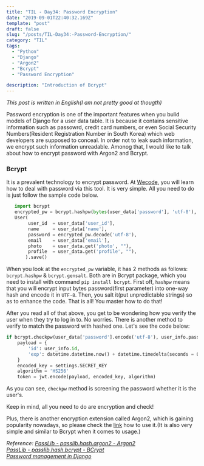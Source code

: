 ```yaml
---
title: "TIL - Day34: Password Encryption"
date: "2019-09-01T22:40:32.169Z"
template: "post"
draft: false
slug: "/posts/TIL-Day34:-Password-Encryption/"
category: "TIL"
tags:
  - "Python"
  - "Django"
  - "Argon2"
  - "Bcrypt"
  - "Password Encryption"

description: "Introduction of Bcrypt"
---
```

*This post is written in English(I am not pretty good at thougth)*

Password encryption is one of the important features when you bulid models of Django for a user data table. It is because it contains sensitive information such as passowrd, credit card numbers, or even Social Security Numbers(Resident Registration Number in South Korea) which web developers are supposed to conceal. In order not to leak such information, we encrypt such information unreadable. Amonog that, I would like to talk about how to encrypt password with Argon2 and Bcrypt.

### Bcrypt
It is a prevalent technology to encrypt password. At [Wecode](https://wecode.co.kr/), you will learn how to deal with password via this tool. It is very simple. All you need to do is just follow the sample code below.
```python
   import bcrypt
   encrypted_pw = bcrypt.hashpw(bytes(user_data['password'], 'utf-8'), bcrypt.gensalt())
   User(
        user_id  = user_data['user_id'],
        name     = user_data['name'],
        password = encrypted_pw.decode('utf-8'),
        email    = user_data['email'],
        photo    = user_data.get('photo', ""),
        profile  = user_data.get('profile', ""),
       ).save()
```
When you look at the `encrypted_pw` variable, it has 2 methods as follows: `bcrypt.hashpw` & `bcrypt.gensalt`. Both are in Bcrypt package, which you need to install with command `pip install bcrypt`.
First off, `hashpw` means that you will encrypt input bytes password(first parameter) into one-way hash and encode it in `UTF-8`. Then, you salt it(put unpredictable strings) so as to enhance the code.
That is all! You master how to do that!

After you read all of that above, you get to be wondering how you verify the user when they try to log in to. No worries. There is another method to verify to match the password with hashed one. Let's see the code below:
```python
if bcrypt.checkpw(user_data['password'].encode('utf-8'), user_info.password.encode('utf-8')):
    payload = {
        'id': user_info.id,
        'exp': datetime.datetime.now() + datetime.timedelta(seconds = ONE_DAY),
    }
    encoded_key = settings.SECRET_KEY
    algorithm = 'HS256'
    token = jwt.encode(payload, encoded_key, algorithm)
```
As you can see, `checkpw` method is screening the password whether it is the user's.

Keep in mind, all you need to do are encryption and check!

Plus, there is another encryption extension called Argon2, which is gaining popularity nowadays, so please check the [link](https://passlib.readthedocs.io/en/stable/lib/passlib.hash.argon2.html) how to use it.(It is also very simple and similar to Bcrypt when it comes to usage.)

*Reference: [PassLib - passlib.hash.argon2 - Argon2](https://passlib.readthedocs.io/en/stable/lib/passlib.hash.argon2.html)</br> [PassLib - passlib.hash.bcrypt - BCrypt](https://passlib.readthedocs.io/en/stable/lib/passlib.hash.bcrypt.html)</br> [Password management in Django](https://docs.djangoproject.com/en/2.2/topics/auth/passwords/)*
